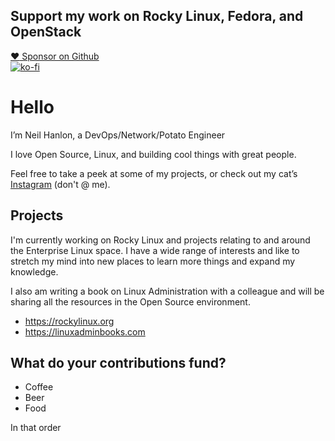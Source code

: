 ## Support my work on Rocky Linux, Fedora, and OpenStack

[:heart: Sponsor on Github](https://github.com/sponsors/NeilHanlon)    
[![ko-fi](https://ko-fi.com/img/githubbutton_sm.svg)](https://ko-fi.com/F2F0FZ9CK)

# Hello

I’m Neil Hanlon, a DevOps/Network/Potato Engineer

I love Open Source, Linux, and building cool things with great people.

Feel free to take a peek at some of my projects, or check out my cat’s [Instagram](https://instagram.com/noellathekitty) (don't @ me).

## Projects

I'm currently working on Rocky Linux and projects relating to and around the Enterprise Linux space. I have a wide range of interests and like to stretch my mind into new places to learn more things and expand my knowledge.

I also am writing a book on Linux Administration with a colleague and will be sharing all the resources in the Open Source environment.

* https://rockylinux.org
* https://linuxadminbooks.com

## What do your contributions fund?

* Coffee
* Beer
* Food

In that order
